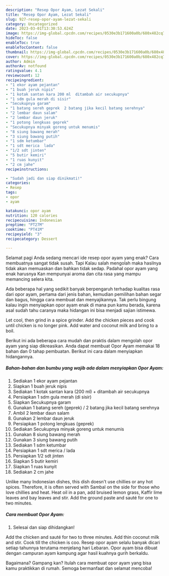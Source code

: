 ```yaml
---
description: "Resep Opor Ayam, Lezat Sekali"
title: "Resep Opor Ayam, Lezat Sekali"
slug: 927-resep-opor-ayam-lezat-sekali
category: Uncategorized
date: 2023-03-01T13:30:53.624Z
image: https://img-global.cpcdn.com/recipes/0530e3b171600a0b/680x482cq70/opor-ayam-foto-resep-utama.jpg
hideToc: false
enableToc: true
enableTocContent: false
thumbnail: https://img-global.cpcdn.com/recipes/0530e3b171600a0b/680x482cq70/opor-ayam-foto-resep-utama.jpg
cover: https://img-global.cpcdn.com/recipes/0530e3b171600a0b/680x482cq70/opor-ayam-foto-resep-utama.jpg
author: Admin
authorAv: notfound
ratingvalue: 4.1
reviewcount: 12
recipeingredient:
- "1 ekor ayam pejantan"
- "1 buah jeruk nipis"
- "1 kotak santan kara 200 ml  ditambah air secukupnya"
- "1 sdm gula merah di sisir"
- "Secukupnya garam"
- "1 batang sereh geprek  2 batang jika kecil batang serehnya"
- "2 lembar daun salam"
- "2 lembar daun jeruk"
- "1 potong lengkuas geprek"
- "Secukupnya minyak goreng untuk menumis"
- "8 siung bawang merah"
- "3 siung bawang putih"
- "1 sdm ketumbar"
- "1 sdt merica  lada"
- "1/2 sdt jinten"
- "5 butir kemiri"
- "1 ruas kunyit"
- "2 cm jahe"
recipeinstructions:

- "Sudah jadi dan siap dinikmati!"
categories:
- Resep
tags:
- opor
- ayam

katakunci: opor ayam 
nutrition: 120 calories
recipecuisine: Indonesian
preptime: "PT27M"
cooktime: "PT41M"
recipeyield: "3"
recipecategory: Dessert

---
```



Selamat pagi Anda sedang mencari ide resep opor ayam yang enak? Cara membuatnya sangat tidak susah. Tapi Kalau salah mengolah maka hasilnya tidak akan memuaskan dan bahkan tidak sedap. Padahal opor ayam yang enak harusnya Kan mempunyai aroma dan cita rasa yang mampu memancing selera kita.


Ada beberapa hal yang sedikit banyak berpengaruh terhadap kualitas rasa dari opor ayam, pertama dari jenis bahan, kemudian pemilihan bahan segar dan bagus, hingga cara membuat dan menyajikannya. Tak perlu bingung kalau ingin menyiapkan opor ayam enak di mana pun kamu berada, karena asal sudah tahu caranya maka hidangan ini bisa menjadi sajian istimewa.

Let cool, then grind in a spice grinder. Add the chicken pieces and cook until chicken is no longer pink. Add water and coconut milk and bring to a boil.


Berikut ini ada beberapa cara mudah dan praktis dalam mengolah opor ayam yang siap dikreasikan. Anda dapat membuat Opor Ayam memakai 18 bahan dan 0 tahap pembuatan. Berikut ini cara dalam menyiapkan hidangannya.

<!--inarticleads1-->

##### Bahan-bahan dan bumbu yang wajib ada dalam menyiapkan Opor Ayam:

1. Sediakan 1 ekor ayam pejantan
1. Siapkan 1 buah jeruk nipis
1. Sediakan 1 kotak santan kara (200 ml) + ditambah air secukupnya
1. Persiapkan 1 sdm gula merah (di sisir)
1. Siapkan Secukupnya garam
1. Gunakan 1 batang sereh (geprek) / 2 batang jika kecil batang serehnya
1. Ambil 2 lembar daun salam
1. Gunakan 2 lembar daun jeruk
1. Persiapkan 1 potong lengkuas (geprek)
1. Sediakan Secukupnya minyak goreng untuk menumis
1. Gunakan 8 siung bawang merah
1. Gunakan 3 siung bawang putih
1. Sediakan 1 sdm ketumbar
1. Persiapkan 1 sdt merica / lada
1. Persiapkan 1/2 sdt jinten
1. Siapkan 5 butir kemiri
1. Siapkan 1 ruas kunyit
1. Sediakan 2 cm jahe


Unlike many Indonesian dishes, this dish doesn&#39;t use chillies or any hot spices. Therefore, it is often served with Sambal on the side for those who love chillies and heat. Heat oil in a pan, add bruised lemon grass, Kaffir lime leaves and bay leaves and stir. Add the ground paste and sauté for one to two minutes. 

<!--inarticleads2-->

##### Cara membuat Opor Ayam:


1. Selesai dan siap dihidangkan!

Add the chicken and sauté for two to three minutes. Add thin coconut milk and stir. Cook till the chicken is coo. Resep opor ayam selalu banyak dicari setiap tahunnya terutama menjelang hari Lebaran. Opor ayam bisa dibuat dengan campuran ayam kampung agar hasil kuahnya gurih berkaldu. 

Bagaimana? Gampang kan? Itulah cara membuat opor ayam yang bisa kamu praktikkan di rumah. Semoga bermanfaat dan selamat mencoba!
